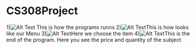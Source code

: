 # CS308Project
1)![Alt Text](https://imgur.com/jvhP2nB.jpg) This is how the programs runns
2)![Alt Text](https://imgur.com/XEiKkSI.jpg)This is how looks like our Menu
3)![Alt Text](https://imgur.com/ldpNjtf.jpg)Here we choose the item
4)![Alt Text](https://imgur.com/WX25yvQ.jpg)This is the end of the program. Here you see the price and quantity of the subject
